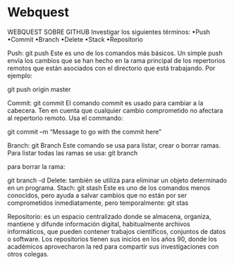 # Webquest
WEBQUEST SOBRE GITHUB
Investigar los siguientes términos:
•Push
•Commit
•Branch
•Delete
•Stack
•Repositorio

Push: git push Este es uno de los comandos más básicos. Un simple push envía los cambios que se han hecho en la rama principal de los repertorios remotos que están asociados con el directorio que está trabajando. Por ejemplo:

git push  origin master

Commit: git commit El comando commit es usado para cambiar a la cabecera. Ten en cuenta que cualquier cambio comprometido no afectara al repertorio remoto. Usa el commando:

git commit –m “Message to go with the commit here”

Branch: git Branch Este comando se usa para listar, crear o borrar ramas. Para listar todas las ramas se usa:
git branch

para borrar la rama:

git branch -d <branch-name>
Delete: también se utiliza para eliminar un objeto determinado en un programa.
Stach: git stash Este es uno de los comandos menos conocidos, pero ayuda a salvar cambios que no están por ser comprometidos inmediatamente, pero temporalmente:
git stas

Repositorio: es un espacio centralizado donde se almacena, organiza, mantiene y difunde información digital, habitualmente archivos informáticos, que pueden contener trabajos científicos, conjuntos de datos o software. Los repositorios tienen sus inicios en los años 90, donde los académicos aprovecharon la red para compartir sus investigaciones con otros colegas. 
